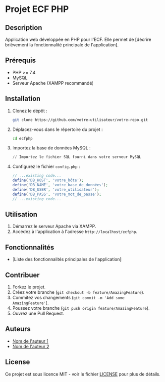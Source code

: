 # Projet ECF PHP

## Description
Application web développée en PHP pour l'ECF. Elle permet de [décrire brièvement la fonctionnalité principale de l'application].

## Prérequis
- PHP >= 7.4
- MySQL
- Serveur Apache (XAMPP recommandé)

## Installation
1. Clonez le dépôt :
    ```bash
    git clone https://github.com/votre-utilisateur/votre-repo.git
    ```
2. Déplacez-vous dans le répertoire du projet :
    ```bash
    cd ecfphp
    ```
3. Importez la base de données MySQL :
    ```sql
    // Importez le fichier SQL fourni dans votre serveur MySQL
    ```
4. Configurez le fichier `config.php` :
    ```php
    // ...existing code...
    define('DB_HOST', 'votre_hôte');
    define('DB_NAME', 'votre_base_de_données');
    define('DB_USER', 'votre_utilisateur');
    define('DB_PASS', 'votre_mot_de_passe');
    // ...existing code...
    ```

## Utilisation
1. Démarrez le serveur Apache via XAMPP.
2. Accédez à l'application à l'adresse `http://localhost/ecfphp`.

## Fonctionnalités
- [Liste des fonctionnalités principales de l'application]

## Contribuer
1. Forkez le projet.
2. Créez votre branche (`git checkout -b feature/AmazingFeature`).
3. Commitez vos changements (`git commit -m 'Add some AmazingFeature'`).
4. Poussez votre branche (`git push origin feature/AmazingFeature`).
5. Ouvrez une Pull Request.

## Auteurs
- [Nom de l'auteur 1](https://github.com/votre-utilisateur)
- [Nom de l'auteur 2](https://github.com/votre-utilisateur)

## License
Ce projet est sous licence MIT - voir le fichier [LICENSE](LICENSE) pour plus de détails.
